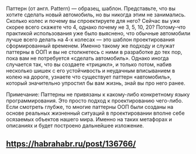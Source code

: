 Паттерн (от англ. Pattern) — образец, шаблон.
Представьте, что вы хотите сделать новый автомобиль, но вы никогда этим не 
занимались. Сколько колес и почему вы спроектируете для него? Сейчас вы уже 
скорее всего скажете что 4, однако почему не 3, 5, 10, 20? Потому-что практикой 
использования уже было выяснено, что обычные автомобили лучше всего делать на 
4-х колесах — это шаблон проектирования сформированный временем. Именно такому 
же подходу и служат паттерны в ООП и вы не столкнетесь с ними в разработке до 
тех пор, пока вам не потребуется «сделать автомобиль». Однако иногда случается 
так, что вы создаете «трицикл», и только потом, набив несколько шишек с его 
устойчивость и неудачным вписыванием в колею на дороге, узнаете что существует 
паттерн «автомобиль», который значительно упростил бы вам жизнь, знай вы про 
него ранее.

Примечание:
Паттерны не привязаны к какому-либо конкретному языку программирования. Это 
просто подход к проектированию чего-либо. Если смотреть глубже, то многие 
паттерны ООП были созданы на основе реальных жизненный ситуаций в проектировании 
вполне себе осязаемых объектов нашего мира. Именно на таких метафорах и 
описаниях и будет построено дальнейшее изложение.

https://habrahabr.ru/post/136766/
-----------------

